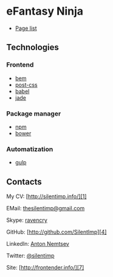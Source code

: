 # eFantasy Ninja

* [Page list](http://silentimp.github.io/efantasy.ninja/)

## Technologies

### Frontend

* [bem][14]
* [post-css][8]
* [babel][9]
* [jade][10]

### Package manager

* [npm][11]
* [bower][12]

### Automatization

* [gulp][13]

## Contacts

My CV: [http://silentimp.info/][1]

EMail:  [thesilentimp@gmail.com][2]

Skype:  [ravencry][3]

GitHub: [http://github.com/SilentImp][4]

LinkedIn: [Anton Nemtsev][5]

Twitter:  [@silentimp][6]

Site: [http://frontender.info/][7]


[8]: https://github.com/postcss/postcss
[9]: http://babeljs.io/
[10]: http://jade-lang.com/
[11]: https://www.npmjs.com/
[12]: http://bower.io/
[13]: http://gulpjs.com/
[14]: http://bem.info/

[1]: http://silentimp.info/
[2]: mailto:thesilentimp@gmail.com
[3]: skype:ravencry?call
[4]: http://github.com/SilentImp
[5]: http://ua.linkedin.com/pub/anton-nemtsev/3/b1/592/
[6]: http://twitter.com/silentimp
[7]: http://frontender.info/
